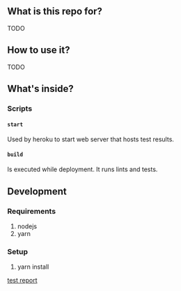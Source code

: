 ## What is this repo for?

TODO

## How to use it?

TODO

## What's inside?

### Scripts

#### `start`
Used by heroku to start web server that hosts test results.

#### `build`
Is executed while deployment. It runs lints and tests.

## Development

### Requirements

1. nodejs
1. yarn

### Setup

1. yarn install

[test report](https://covenant-bc-test-automation.herokuapp.com/)
